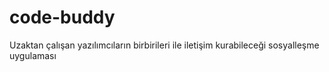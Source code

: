 # code-buddy
Uzaktan çalışan yazılımcıların birbirileri ile iletişim kurabileceği sosyalleşme uygulaması
